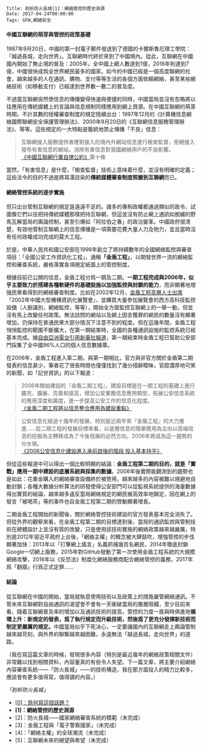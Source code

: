     Title: 剖析防火長城[1]：網絡管控的歷史淵源
    Date: 2017-04-24T00:00:00
    Tags: GFW,網絡安全


#### 中國互聯網的萌芽與管控的政策基礎

1987年9月20日，中國的第一封電子郵件發送到了德國的卡爾斯魯厄理工學院：「越過長城，走向世界」。互聯網時代終於來到了中國境內。從此，互聯網在中國國內開始了無止境的普及：2005年，全中國上網人數達到1億，2016年則達到7億，中國很快成爲全世界網民最多的國家。如今的中國已經是一個高度聯網的社會，越來越多的人在通訊、購物、支付等等生活的各個方面依賴網絡，甚至某些網絡技術（如移動支付）已經達到世界數一數二的普及度。

不過當互聯網突然使信息的傳播變得快速與便捷的同時，中國當局並沒有忽略將以往應用在傳統媒體上的言論與信息規制同樣應用到網上資源。在中國互聯網的萌芽時期，不計其數的授權審查制度的規定陸續出台：1997年12月的《計算機信息網絡國際聯網安全保護管理辦法》、2000年9月20日的《互聯網信息服務管理辦法》、等等。這些規定的一大特點是籠統地禁止傳播「不良」信息：

<blockquote class="blockquote">
互聯網接入服務提供者應對接入的境內外網站信息進行檢查監督，拒絕接入發布有害信息的網站，消除有害信息對我國網絡用戶的不良影響。
<footer class="blockquote-footer">
<a href="http://www.isc.org.cn/hyzl/hyzl/listinfo-15599.html">《中國互聯網行業自律公約》</a>第十條
</footer>
</blockquote>

當然，「有害信息」是什麼，「檢查監督」技術上意味着什麼，並沒有明確的定義；這些法令的目的不過是將耳濡目染的<b>傳統媒體審查制度照搬到互聯網</b>而已。

#### 網絡管控系統的逐步實施

但只出台管制互聯網的規定是遠遠不足的。諸多的專制政權都通過類似的政令，試圖像它們以往把持傳統媒體那樣把持互聯網，但這並沒有防止網上通訊如脫繮的野馬瓦解當局的輿論控制，甚至引爆如「阿拉伯之春」的政治變革。中國政府很清楚，有效地管制互聯網上的信息傳播是一項需要花費大量人力及物力，並且當時沒有任何政權成功完成的莫大工程。

於是，中華人民共和國公安部在1998年創立了將持續數年的全國網絡監控與審查項目：「全國公安工作資訊化工程」，通稱<b>「金盾工程」</b>，以開發世界一流的網絡監控和審查系統，嚴格落實各項規定紙面上的管控制度。

根據目前已公開的信息，金盾工程分爲一期及二期。<b>一期工程完成與2006年，似乎主要致力於搭建各種軟硬件的基礎設施以加強監控與封鎖的能力</b>，而非顯著地增強民衆看得到的網絡審查制度。比如在2002年12月，[金盾工程高層人士出席](https://web.archive.org/web/20030126115916/http://www.adsale.com.hk/tw/iframe/anews-s3-n4.asp)「2002年中國大型機構資訊化展覽會」，並購買大量參加展覽會的西方高科技監控設備（人臉識別，網絡監控，等等），開始全方面監控互聯網上的一舉一動，但並沒有馬上改變任何政策。無法訪問的網站以及網上因言獲罪的網民的數量沒有顯著增加，仍保持在普通民衆大部分情況下注意不到的程度。但在這幾年間，金盾工程悄悄監控的範圍不斷擴大，在第一期結束時，全國的各種通訊設施的監控系統已經基本完成。據[自由亞洲電台引用新華社報道](http://www.rfa.org/mandarin/yataibaodao/jintungongcheng-20060408.html)，第一期結束時金盾工程已幫助公安部門採集了全中國96%人口的個人信息數據庫。

在2006年，金盾工程進入第二期。與第一期相比，官方與非官方關於金盾第二期發表的信息甚少，筆者花了很長時間也僅僅找到了幾分措辭曖昧，官腔濃厚地可笑的新聞，如「記世資訊」的以下報道：

<blockquote class="blockquote">
2006年開始建設的『金盾二期工程』，建設目標是在一期工程的基礎上進行擴充、擴展、完善和提高，增加公安業務信息應用類型，拓展公安信息系統的應用深度和廣度，進一步提高公安工作的信息化程度。

<footer class="blockquote-footer">
<a href="https://web.archive.org/web/20090531181814/http://www.ccwresearch.com.cn/store/article_content.asp?articleId=682&Columnid=106&view=">《金盾二期工程將以信息整合應用為建設重點》</a>
</footer>
</blockquote>

<blockquote class="blockquote">
公安信息化經過十幾年的發展，特別是近兩年來『金盾工程』的大力推進……從二期工程的發展目標來看，以底層信息的簡單應用為主向以高端信息的挖掘為主轉移成為了今後發展的必然方向，2006年將成為這一趨勢的分水嶺。

<footer class="blockquote-footer">
<a href="https://web.archive.org/web/20090531181814/http://www.ccwresearch.com.cn/store/article_content.asp?articleId=682&Columnid=106&view=">《2006公安信息化建設進入承前啟後的階段 投入基本持平》</a>
</footer>
</blockquote>

但從這些報道中可以得出一個比較明顯的結論：<b>金盾工程第二期的目的，就是「實戰」應用一期中建設的底層系統與採集的數據</b>。2006年後實際能觀測到的趨勢也是如此：花重金購入的網絡審查設備終於被啓用，越來越多的內容被難以規避地自動封鎖；各種大數據分析算法的研發使得公安部門可以從監視系統提供的海量數據得出實質的結論，越來越多違反當局網絡規定的網民被高效率地鎖定，因在網上的發言「被喝茶」等的事件也自金盾工程第二期的啓動顯著增長。

二期金盾工程開始的新聞後，關於網絡管控技術建設的官方發表基本完全消失了。但從外界的觀察來看，在金盾工程第二期的目標達到後，當局的通訊監控與管制技術在總體設計上並沒有質的改變，只是使用該技術實施的網絡政策越來越嚴厲，特別是2012年習近平政府上台後，「網絡主權」的概念被大肆鼓吹，增強管控的步伐顯著加快：2013年以「打擊網上謠言」名義抓捕幾百名網民，2014年徹底封鎖Google一切網上服務，2015年對GitHub發動了第一次使用金盾工程系統的大規模網絡攻擊，2016年以《反恐法》制度化網絡服務商配合網絡管控的義務，2017年爲「翻牆」行爲正式定罪……

#### 結論

從互聯網在中國的開始，當局就執意使用技術以及政策上的措施嚴管網絡通訊。不管未來互聯網對自由通訊的渴望會不會有一天衝破當局的層層阻攔，至少目前來看，隨着互聯網普及率的增加以及通訊技術的提高，管控的力度一直與時俱進地<b>循環上升：新規定的發表，爲了執行規定而升級技術，然後爲了更充分發揮新技術而制定更嚴厲的規定。</b>中國當局似乎下死決心，一定要讓國內的互聯網走上輿論管制越來越苛刻，與外界的聯繫越來越困難，永遠無法「越過長城，走向世界」的道路。

（我在寫這篇文章的時候，發現很多內容（特別是最近幾年的網絡政策相關文件）非常難以找到相關資料，內容量真的有些令人失望。下一篇文章，將主要介紹網絡內容審查系統——「防火長城」——的技術構造，我在那方面投入的精力比較多，應該會有更多值得寫，值得讀的內容。）

*「剖析防火長城」*

-   <a href="/2017/03/gfw-00-intro.html">\[0]：爲何寫這個話題？</a>
-   **\[1]：網絡管控的歷史淵源**
-   <span class="text-muted">\[2]：防火長城——國家網絡審查系統的模範（未完成）</span>
-   <span class="text-muted">\[3]：金盾工程與「電子警察國家」（未完成）</span>
-   <span class="text-muted">\[4]：「網絡主權」的全球潮流（未完成）</span>
-   <span class="text-muted">\[5]：互聯網未來的絕望與希望（未完成）</span>
